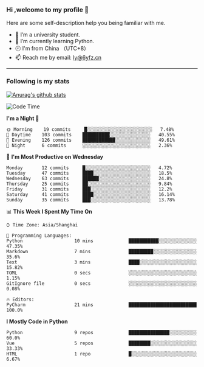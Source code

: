 ### Hi ,welcome to my profile 👋
Here are some self-description help you being familiar with me.
<!--
**liuyunfz/liuyunfz** is a ✨ _special_ ✨ repository because its `README.md` (this file) appears on your GitHub profile.
- 👯 I’m looking to collaborate on ...
- 🤔 I’m looking for help with ...
Here are some ideas to get you started:
-->
- 🏫 I’m a university student.
- 💪 I’m currently learning Python.
- 🕗 I'm from China （UTC+8）
- 📫 Reach me by email: [ly@6yfz.cn](mailto:ly@6yfz.cn)
  
---
### Following is my stats
  
[![Anurag's github stats](https://github-readme-stats.vercel.app/api?username=liuyunfz)](https://github.com/anuraghazra/github-readme-stats)
  
<!--START_SECTION:waka-->
![Code Time](http://img.shields.io/badge/Code%20Time-267%20hrs%2029%20mins-blue)

**I'm a Night 🦉** 

```text
🌞 Morning    19 commits     █░░░░░░░░░░░░░░░░░░░░░░░░   7.48% 
🌆 Daytime    103 commits    ██████████░░░░░░░░░░░░░░░   40.55% 
🌃 Evening    126 commits    ████████████░░░░░░░░░░░░░   49.61% 
🌙 Night      6 commits      ░░░░░░░░░░░░░░░░░░░░░░░░░   2.36%

```
📅 **I'm Most Productive on Wednesday** 

```text
Monday       12 commits     █░░░░░░░░░░░░░░░░░░░░░░░░   4.72% 
Tuesday      47 commits     ████░░░░░░░░░░░░░░░░░░░░░   18.5% 
Wednesday    63 commits     ██████░░░░░░░░░░░░░░░░░░░   24.8% 
Thursday     25 commits     ██░░░░░░░░░░░░░░░░░░░░░░░   9.84% 
Friday       31 commits     ███░░░░░░░░░░░░░░░░░░░░░░   12.2% 
Saturday     41 commits     ████░░░░░░░░░░░░░░░░░░░░░   16.14% 
Sunday       35 commits     ███░░░░░░░░░░░░░░░░░░░░░░   13.78%

```


📊 **This Week I Spent My Time On** 

```text
⌚︎ Time Zone: Asia/Shanghai

💬 Programming Languages: 
Python                   10 mins             ███████████░░░░░░░░░░░░░░   47.35% 
Markdown                 7 mins              █████████░░░░░░░░░░░░░░░░   35.6% 
Text                     3 mins              ████░░░░░░░░░░░░░░░░░░░░░   15.82% 
TOML                     0 secs              ░░░░░░░░░░░░░░░░░░░░░░░░░   1.15% 
GitIgnore file           0 secs              ░░░░░░░░░░░░░░░░░░░░░░░░░   0.08%

🔥 Editors: 
PyCharm                  21 mins             █████████████████████████   100.0%

```

**I Mostly Code in Python** 

```text
Python                   9 repos             ███████████████░░░░░░░░░░   60.0% 
Vue                      5 repos             ████████░░░░░░░░░░░░░░░░░   33.33% 
HTML                     1 repo              █░░░░░░░░░░░░░░░░░░░░░░░░   6.67%

```



<!--END_SECTION:waka-->
